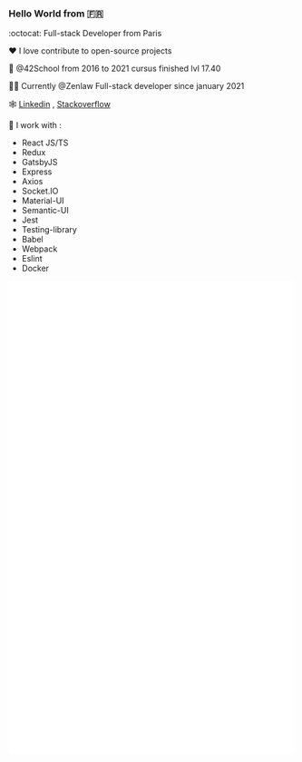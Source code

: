 ### Hello World from 🇫🇷

:octocat: Full-stack Developer from Paris 

❤️ I love contribute to open-source projects

📕 @42School from 2016 to 2021 cursus finished lvl 17.40

🧑‍💻 Currently @Zenlaw Full-stack developer since january 2021

🕸 [Linkedin](https://www.linkedin.com/in/luca-hermann-777a1a140/ "Linkeding Luca Profile") ,  [Stackoverflow](https://stackoverflow.com/users/15305122/backslashhaine "Stackoverflow Luca Profile")

🚧 I work with :
  - React JS/TS
  - Redux
  - GatsbyJS
  - Express
  - Axios
  - Socket.IO
  - Material-UI
  - Semantic-UI
  - Jest
  - Testing-library
  - Babel
  - Webpack
  - Eslint
  - Docker

![Metrics](https://github.com/LucaHermann/LucaHermann/blob/main/github-metrics.svg)

